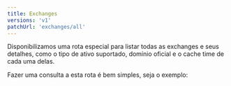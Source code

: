 ```yaml
---
title: Exchanges
versions: 'v1'
patchUrl: 'exchanges/all'
---
```


Disponibilizamos uma rota especial para listar todas as exchanges e seus detalhes, como o tipo de ativo suportado, domínio oficial e o cache time de cada uma delas.

Fazer uma consulta a esta rota é bem simples, seja o exemplo:
